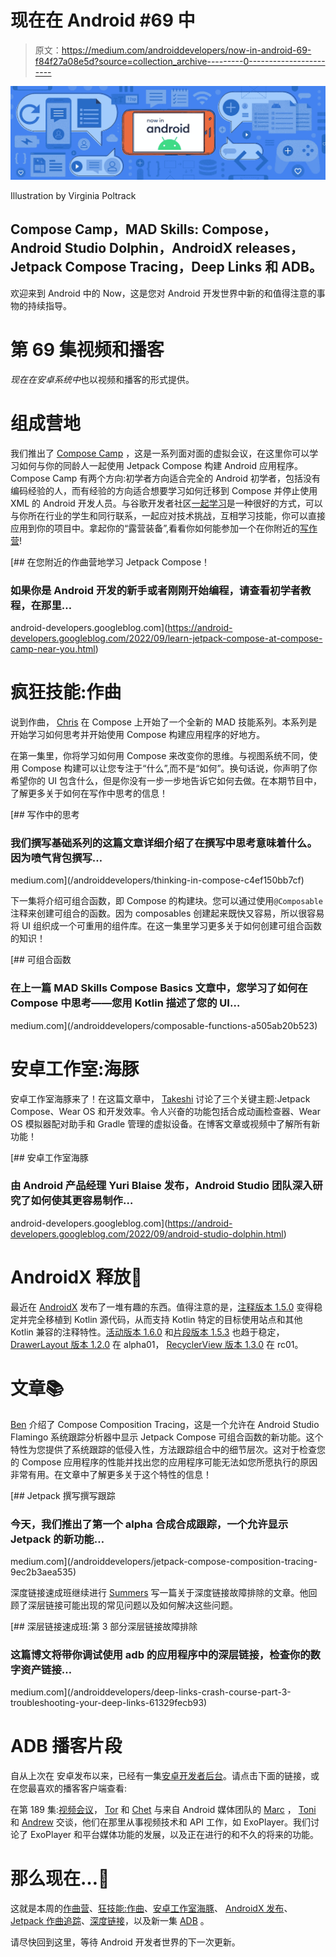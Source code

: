 # 现在在 Android #69 中

> 原文：<https://medium.com/androiddevelopers/now-in-android-69-f84f27a08e5d?source=collection_archive---------0----------------------->

![](img/5225ab814d1d7aea3671e25d317466f6.png)

Illustration by Virginia Poltrack

## Compose Camp，MAD Skills: Compose，Android Studio Dolphin，AndroidX releases，Jetpack Compose Tracing，Deep Links 和 ADB。

欢迎来到 Android 中的 Now，这是您对 Android 开发世界中新的和值得注意的事物的持续指导。

# 第 69 集视频和播客

*现在在安卓系统中*也以视频和播客的形式提供。

# 组成营地

我们推出了 [Compose Camp](http://d.android.com/compose-camp) ，这是一系列面对面的虚拟会议，在这里你可以学习如何与你的同龄人一起使用 Jetpack Compose 构建 Android 应用程序。Compose Camp 有两个方向:初学者方向适合完全的 Android 初学者，包括没有编码经验的人，而有经验的方向适合想要学习如何迁移到 Compose 并停止使用 XML 的 Android 开发人员。与谷歌开发者社区[一起学习](https://developers.google.com/community/gdg)是一种很好的方式，可以与你所在行业的学生和同行联系，一起应对技术挑战，互相学习技能，你可以直接应用到你的项目中。拿起你的“露营装备”,看看你如何能参加一个在你附近的[写作营](http://d.android.com/compose-camp)!

[](https://android-developers.googleblog.com/2022/09/learn-jetpack-compose-at-compose-camp-near-you.html) [## 在您附近的作曲营地学习 Jetpack Compose！

### 如果你是 Android 开发的新手或者刚刚开始编程，请查看初学者教程，在那里…

android-developers.googleblog.com](https://android-developers.googleblog.com/2022/09/learn-jetpack-compose-at-compose-camp-near-you.html) 

# 疯狂技能:作曲

说到作曲， [Chris](https://medium.com/u/5e0374fd3b15?source=post_page-----f84f27a08e5d--------------------------------) 在 Compose 上开始了一个全新的 MAD 技能系列。本系列是开始学习如何思考并开始使用 Compose 构建应用程序的好地方。

在第一集里，你将学习如何用 Compose 来改变你的思维。与视图系统不同，使用 Compose 构建可以让您专注于“什么”,而不是“如何”。换句话说，你声明了你希望你的 UI 包含什么，但是你没有一步一步地告诉它如何去做。在本期节目中，了解更多关于如何在写作中思考的信息！

[](/androiddevelopers/thinking-in-compose-c4ef150bb7cf) [## 写作中的思考

### 我们撰写基础系列的这篇文章详细介绍了在撰写中思考意味着什么。因为喷气背包撰写…

medium.com](/androiddevelopers/thinking-in-compose-c4ef150bb7cf) 

下一集将介绍可组合函数，即 Compose 的构建块。您可以通过使用`@Composable`注释来创建可组合的函数。因为 composables 创建起来既快又容易，所以很容易将 UI 组织成一个可重用的组件库。在这一集里学习更多关于如何创建可组合函数的知识！

[](/androiddevelopers/composable-functions-a505ab20b523) [## 可组合函数

### 在上一篇 MAD Skills Compose Basics 文章中，您学习了如何在 Compose 中思考——您用 Kotlin 描述了您的 UI…

medium.com](/androiddevelopers/composable-functions-a505ab20b523) 

# 安卓工作室:海豚

安卓工作室海豚来了！在这篇文章中， [Takeshi](https://medium.com/u/4c602366fd32?source=post_page-----f84f27a08e5d--------------------------------) 讨论了三个关键主题:Jetpack Compose、Wear OS 和开发效率。令人兴奋的功能包括合成动画检查器、Wear OS 模拟器配对助手和 Gradle 管理的虚拟设备。在博客文章或视频中了解所有新功能！

[](https://android-developers.googleblog.com/2022/09/android-studio-dolphin.html) [## 安卓工作室海豚

### 由 Android 产品经理 Yuri Blaise 发布，Android Studio 团队深入研究了如何使其更容易制作…

android-developers.googleblog.com](https://android-developers.googleblog.com/2022/09/android-studio-dolphin.html) 

# AndroidX 释放🚀

最近在 [AndroidX](https://developer.android.com/jetpack/androidx/versions) 发布了一堆有趣的东西。值得注意的是，[注释版本 1.5.0](https://developer.android.com/jetpack/androidx/releases/annotation#annotation-1.5.0) 变得稳定并完全移植到 Kotlin 源代码，从而支持 Kotlin 特定的目标使用站点和其他 Kotlin 兼容的注释特性。[活动版本 1.6.0](https://developer.android.com/jetpack/androidx/releases/activity#1.6.0) 和[片段版本 1.5.3](https://developer.android.com/jetpack/androidx/releases/fragment#1.5.3) 也趋于稳定， [DrawerLayout 版本 1.2.0](https://developer.android.com/jetpack/androidx/releases/drawerlayout#1.2.0-alpha01) 在 alpha01， [RecyclerView 版本 1.3.0](https://developer.android.com/jetpack/androidx/releases/recyclerview#recyclerview-1.3.0-rc01) 在 rc01。

# 文章📚

[Ben](https://medium.com/u/84718b19bc40?source=post_page-----f84f27a08e5d--------------------------------) 介绍了 Compose Composition Tracing，这是一个允许在 Android Studio Flamingo 系统跟踪分析器中显示 Jetpack Compose 可组合函数的新功能。这个特性为您提供了系统跟踪的低侵入性，方法跟踪组合中的细节层次。这对于检查您的 Compose 应用程序的性能并找出您的应用程序可能无法如您所愿执行的原因非常有用。在文章中了解更多关于这个特性的信息！

[](/androiddevelopers/jetpack-compose-composition-tracing-9ec2b3aea535) [## Jetpack 撰写撰写跟踪

### 今天，我们推出了第一个 alpha 合成合成跟踪，一个允许显示 Jetpack 的新功能…

medium.com](/androiddevelopers/jetpack-compose-composition-tracing-9ec2b3aea535) 

深度链接速成班继续进行 [Summers](https://medium.com/u/129892725592?source=post_page-----f84f27a08e5d--------------------------------) 写一篇关于深度链接故障排除的文章。他回顾了深层链接可能出现的常见问题以及如何解决这些问题。

[](/androiddevelopers/deep-links-crash-course-part-3-troubleshooting-your-deep-links-61329fecb93) [## 深层链接速成班:第 3 部分深层链接故障排除

### 这篇博文将带你调试使用 adb 的应用程序中的深层链接，检查你的数字资产链接…

medium.com](/androiddevelopers/deep-links-crash-course-part-3-troubleshooting-your-deep-links-61329fecb93) 

# ADB 播客片段

自从上次在
安卓发布以来，已经有一集[安卓开发者后台](https://adbackstage.libsyn.com/)。请点击下面的链接，或在您最喜欢的播客客户端查看:

在第 189 集:[视频会议](https://adbackstage.libsyn.com/episode-189-video-conference)， [Tor](https://medium.com/u/8251a5f98c9d?source=post_page-----f84f27a08e5d--------------------------------) 和 [Chet](https://medium.com/u/cb2c4874d3e9?source=post_page-----f84f27a08e5d--------------------------------) 与来自 Android 媒体团队的 [Marc](https://medium.com/u/27823e454ddd?source=post_page-----f84f27a08e5d--------------------------------) ， [Toni](https://medium.com/u/d994f3760649?source=post_page-----f84f27a08e5d--------------------------------) 和 [Andrew](https://medium.com/u/25af5ba1a589?source=post_page-----f84f27a08e5d--------------------------------) 交谈，他们在那里从事视频技术和 API 工作，如 ExoPlayer。我们讨论了 ExoPlayer 和平台媒体功能的发展，以及正在进行的和不久的将来的功能。

# 那么现在…👋

这就是本周的[作曲营](https://android-developers.googleblog.com/2022/09/learn-jetpack-compose-at-compose-camp-near-you.html)、[狂技能:作曲](https://www.youtube.com/watch?v=4UXJTeb9Khg&list=PLWz5rJ2EKKc-CG9riunK996aI6cRhXFDC)、[安卓工作室海豚](https://android-developers.googleblog.com/2022/09/android-studio-dolphin.html)、 [AndroidX 发布](https://developer.android.com/jetpack/androidx/versions)、 [Jetpack 作曲追踪](/androiddevelopers/jetpack-compose-composition-tracing-9ec2b3aea535)、[深度链接](/androiddevelopers/deep-links-crash-course-part-3-troubleshooting-your-deep-links-61329fecb93)，以及新一集 [ADB](https://adbackstage.libsyn.com/) 。

请尽快回到这里，等待 Android 开发者世界的下一次更新。
